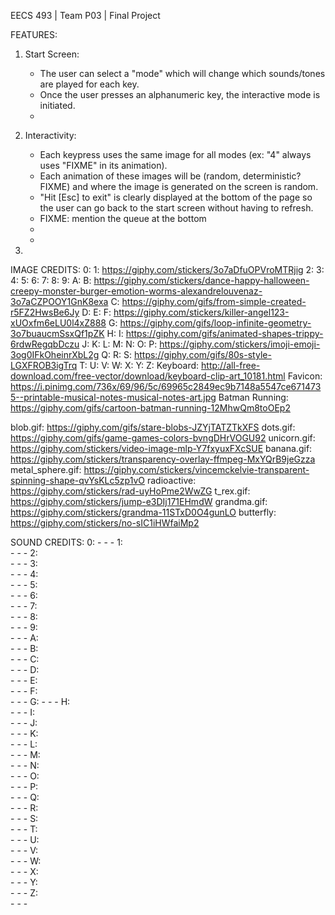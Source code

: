 EECS 493 | Team P03 | Final Project

FEATURES:
1. Start Screen: 
    - The user can select a "mode" which will change which sounds/tones are played for each key.
    - Once the user presses an alphanumeric key, the interactive mode is initiated.
    - 

2. Interactivity: 
    - Each keypress uses the same image for all modes (ex: "4" always uses "FIXME" in its animation).
    - Each animation of these images will be (random, deterministic? FIXME) and where the image is generated on the screen is random. 
    - "Hit [Esc] to exit" is clearly displayed at the bottom of the page so the user can go back to the start screen without having to refresh.
    - FIXME: mention the queue at the bottom
    - 
    - 
3. 


IMAGE CREDITS: 
0: 
1: https://giphy.com/stickers/3o7aDfuOPVroMTRjig
2: 
3: 
4: 
5: 
6: 
7: 
8: 
9: 
A: 
B: https://giphy.com/stickers/dance-happy-halloween-creepy-monster-burger-emotion-worms-alexandrelouvenaz-3o7aCZPOOY1GnK8exa
C: https://giphy.com/gifs/from-simple-created-r5FZ2HwsBe6Jy
D: 
E: 
F: https://giphy.com/stickers/killer-angel123-xUOxfm6eLU0l4xZ888
G: https://giphy.com/gifs/loop-infinite-geometry-3o7buaucmSsxQf1pZK
H: 
I: https://giphy.com/gifs/animated-shapes-trippy-6rdwRegqbDczu
J: 
K: 
L: 
M: 
N: 
O: 
P: https://giphy.com/stickers/imoji-emoji-3og0IFkOheinrXbL2g
Q: 
R: 
S: https://giphy.com/gifs/80s-style-LGXFROB3igTrq
T: 
U: 
V: 
W: 
X: 
Y: 
Z: 
Keyboard: http://all-free-download.com/free-vector/download/keyboard-clip-art_10181.html
Favicon: https://i.pinimg.com/736x/69/96/5c/69965c2849ec9b7148a5547ce6714735--printable-musical-notes-musical-notes-art.jpg
Batman Running: https://giphy.com/gifs/cartoon-batman-running-12MhwQm8toOEp2

blob.gif: https://giphy.com/gifs/stare-blobs-JZYjTATZTkXFS
dots.gif: https://giphy.com/gifs/game-games-colors-bvngDHrVOGU92
unicorn.gif: https://giphy.com/stickers/video-image-mlp-Y7fxyuxFXcSUE
banana.gif: https://giphy.com/stickers/transparency-overlay-ffmpeg-MxYQrB9jeGzza
metal_sphere.gif: https://giphy.com/stickers/vincemckelvie-transparent-spinning-shape-qvYsKLc5zp1vO
radioactive: https://giphy.com/stickers/rad-uyHoPme2WwZG
t_rex.gif: https://giphy.com/stickers/jump-e3DIj171EHmdW
grandma.gif: https://giphy.com/stickers/grandma-11STxD0O4gunLO
butterfly: https://giphy.com/stickers/no-sIC1iHWfaiMp2

SOUND CREDITS: 
0: 
    - 
    - 
    - 
1:  
    - 
    - 
    - 
2:  
    - 
    - 
    - 
3:  
    - 
    - 
    - 
4:  
    - 
    - 
    - 
5:  
    - 
    - 
    - 
6:  
    - 
    - 
    - 
7:  
    - 
    - 
    - 
8:  
    - 
    - 
    - 
9:  
    - 
    - 
    - 
A:  
    - 
    - 
    - 
B:  
    - 
    - 
    - 
C:  
    - 
    - 
    - 
D:  
    - 
    - 
    - 
E:  
    - 
    - 
    - 
F:  
    - 
    - 
    - 
G: 
    - 
    - 
    - 
H:  
    - 
    - 
    - 
I:  
    - 
    - 
    - 
J:  
    - 
    - 
    - 
K:  
    - 
    - 
    - 
L:  
    - 
    - 
    - 
M:  
    - 
    - 
    - 
N:  
    - 
    - 
    - 
O:  
    - 
    - 
    - 
P:  
    - 
    - 
    - 
Q:  
    - 
    - 
    - 
R:  
    - 
    - 
    - 
S:  
    - 
    - 
    - 
T:  
    - 
    - 
    - 
U:  
    - 
    - 
    - 
V:  
    - 
    - 
    - 
W:  
    - 
    - 
    - 
X:  
    - 
    - 
    - 
Y:  
    - 
    - 
    - 
Z:  
    - 
    - 
    - 
